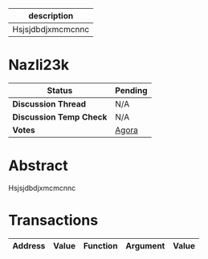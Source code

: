 | description       |
| ----------------- |
| Hsjsjdbdjxmcmcnnc |

# Nazli23k


  | **Status**            | Pending                                                                                                                                      |
  | --------------------- | ------------------------------------------------------------------------------------------------------------------------------------------- |
  | **Discussion Thread** |  N/A                                                                                              |
  | **Discussion Temp Check** |  N/A                                                                                              |
  | **Votes**             | [Agora](https://agora.ensdao.org/proposals/21)                                                                                                                                     |
  

# Abstract 
 Hsjsjdbdjxmcmcnnc

# Transactions 
 | Address | Value | Function | Argument | Value |
| ------- | ----- | -------- | -------- | ----- |








